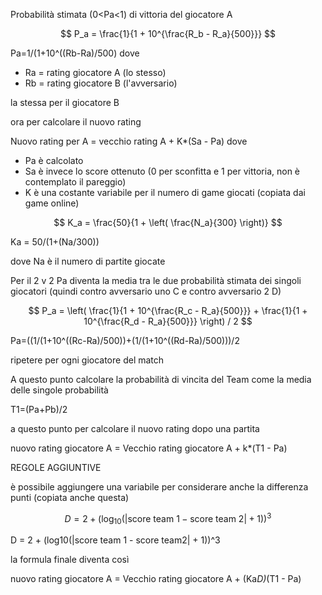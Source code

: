 Probabilità stimata (0<Pa<1) di vittoria del giocatore A

$$
P_a = \frac{1}{1 + 10^{\frac{R_b - R_a}{500}}}
$$

Pa=1/(1+10^((Rb-Ra)/500)
dove 
- Ra = rating giocatore A (lo stesso)
- Rb = rating giocatore B (l'avversario)

la stessa per il giocatore B 

ora per calcolare il nuovo rating  

Nuovo rating per A = vecchio rating A + K*(Sa - Pa)
 dove
 - Pa è calcolato
 - Sa è invece lo score ottenuto (0 per sconfitta e 1 per vittoria, non è contemplato il pareggio)
 - K è una costante variabile per il numero di game giocati (copiata dai game online)

$$
K_a = \frac{50}{1 + \left( \frac{N_a}{300} \right)}
$$

Ka = 50/(1+(Na/300))

dove Na è il numero di partite giocate

Per il 2 v 2 Pa diventa la media tra le due probabilità stimata dei singoli giocatori (quindi contro avversario uno C e contro avversario 2 D)

$$
P_a = \left( \frac{1}{1 + 10^{\frac{R_c - R_a}{500}}} + \frac{1}{1 + 10^{\frac{R_d - R_a}{500}}} \right) / 2
$$

Pa=((1/(1+10^((Rc-Ra)/500))+(1/(1+10^((Rd-Ra)/500)))/2

ripetere per ogni giocatore del match

A questo punto calcolare la probabilità di vincita del Team come la media delle singole probabilità

T1=(Pa+Pb)/2

a questo punto per calcolare il nuovo rating dopo una partita 

nuovo rating giocatore A = Vecchio rating giocatore A + k*(T1 - Pa)

REGOLE AGGIUNTIVE

è possibile aggiungere una variabile per considerare anche la differenza punti (copiata anche questa)

$$
D = 2 + \left( \log_{10} \left( | \text{score team 1} - \text{score team 2} | + 1 \right) \right)^3
$$

D = 2 + (log10(|score team 1 - score team2| + 1))^3

la formula finale diventa così

nuovo rating giocatore A = Vecchio rating giocatore A + (Ka*D)*(T1 - Pa)
 


